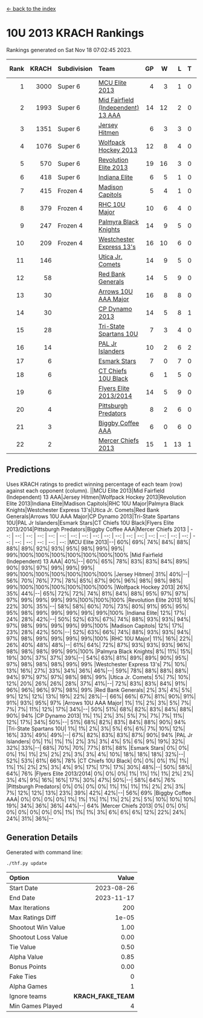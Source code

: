 [<- back to the index](readme.md)
# 10U 2013 KRACH Rankings
Rankings generated on Sat Nov 18 07:02:45 2023.

Rank|KRACH|Subdivision|Team|GP|W|L|T|OTW|OTL|SoS|Exp Wins|Win Diff
---:|---:|:---|:---|---:|---:|---:|---:|---:|---:|---:|---:|---:
1|3000|Super 6|[MCU Elite 2013](https://gamesheetstats.com/seasons/3664/teams/140889/schedule)|4|3|1|0|0|0|972|3.8|-0.0
2|1993|Super 6|[Mid Fairfield (Independent) 13 AAA](https://gamesheetstats.com/seasons/3664/teams/140891/schedule)|14|12|2|0|2|0|413|12.8|-0.0
3|1351|Super 6|[Jersey Hitmen](https://gamesheetstats.com/seasons/3664/teams/140893/schedule)|6|3|3|0|0|1|1610|3.8|-0.0
4|1076|Super 6|[Wolfpack Hockey 2013](https://gamesheetstats.com/seasons/3664/teams/140894/schedule)|12|8|4|0|0|1|876|8.8|-0.0
5|570|Super 6|[Revolution Elite 2013](https://gamesheetstats.com/seasons/3664/teams/140904/schedule)|19|16|3|0|2|0|286|16.8|-0.0
6|418|Super 6|[Indiana Elite](https://gamesheetstats.com/seasons/3664/teams/144358/schedule)|6|5|1|0|0|0|128|5.9|0.0
7|415|Frozen 4|[Madison Capitols](https://gamesheetstats.com/seasons/3664/teams/162460/schedule)|5|4|1|0|1|0|150|4.9|0.0
8|379|Frozen 4|[RHC 10U Major](https://gamesheetstats.com/seasons/3664/teams/140895/schedule)|10|6|4|0|1|1|626|6.8|-0.0
9|247|Frozen 4|[Palmyra Black Knights](https://gamesheetstats.com/seasons/3664/teams/140906/schedule)|14|9|5|0|0|1|351|9.8|-0.0
10|209|Frozen 4|[Westchester Express 13's](https://gamesheetstats.com/seasons/3664/teams/140899/schedule)|16|10|6|0|0|1|315|10.8|-0.0
11|146||[Utica Jr. Comets](https://gamesheetstats.com/seasons/3664/teams/140900/schedule)|14|9|5|0|3|0|123|9.8|-0.0
12|58||[Red Bank Generals](https://gamesheetstats.com/seasons/3664/teams/140896/schedule)|14|5|9|0|0|2|376|5.8|-0.0
13|30||[Arrows 10U AAA Major](https://gamesheetstats.com/seasons/3664/teams/140902/schedule)|16|8|8|0|0|1|100|8.8|-0.0
14|30||[CP Dynamo 2013](https://gamesheetstats.com/seasons/3664/teams/140901/schedule)|14|5|8|1|0|1|382|6.3|-0.0
15|28||[Tri-State Spartans 10U](https://gamesheetstats.com/seasons/3664/teams/144359/schedule)|7|3|4|0|0|1|210|3.9|0.0
16|14||[PAL Jr Islanders](https://gamesheetstats.com/seasons/3664/teams/140903/schedule)|10|2|6|2|1|0|318|3.8|-0.0
17|6||[Esmark Stars](https://gamesheetstats.com/seasons/3664/teams/140905/schedule)|7|0|7|0|0|0|313|0.8|-0.0
18|6||[CT Chiefs 10U Black](https://gamesheetstats.com/seasons/3664/teams/140892/schedule)|6|1|5|0|0|0|48|1.8|-0.0
19|6||[Flyers Elite 2013/2014](https://gamesheetstats.com/seasons/3664/teams/140898/schedule)|14|5|9|0|0|0|113|5.8|-0.0
20|4||[Pittsburgh Predators](https://gamesheetstats.com/seasons/3664/teams/140907/schedule)|8|2|6|0|0|0|184|2.8|-0.0
21|3||[Biggby Coffee AAA](https://gamesheetstats.com/seasons/3664/teams/144357/schedule)|6|0|6|0|0|0|191|0.9|0.0
22|2||[Mercer Chiefs 2013](https://gamesheetstats.com/seasons/3664/teams/140897/schedule)|15|1|13|1|0|0|309|2.3|-0.0

## Predictions
Uses KRACH ratings to predict winning percentage of each team (row) against each opponent (column).
||MCU Elite 2013|Mid Fairfield (Independent) 13 AAA|Jersey Hitmen|Wolfpack Hockey 2013|Revolution Elite 2013|Indiana Elite|Madison Capitols|RHC 10U Major|Palmyra Black Knights|Westchester Express 13's|Utica Jr. Comets|Red Bank Generals|Arrows 10U AAA Major|CP Dynamo 2013|Tri-State Spartans 10U|PAL Jr Islanders|Esmark Stars|CT Chiefs 10U Black|Flyers Elite 2013/2014|Pittsburgh Predators|Biggby Coffee AAA|Mercer Chiefs 2013
| --: | --: | --: | --: | --: | --: | --: | --: | --: | --: | --: | --: | --: | --: | --: | --: | --: | --: | --: | --: | --: | --: | --: 
|MCU Elite 2013|--| 60%| 69%| 74%| 84%| 88%| 88%| 89%| 92%| 93%| 95%| 98%| 99%| 99%| 99%|100%|100%|100%|100%|100%|100%|100%
|Mid Fairfield (Independent) 13 AAA| 40%|--| 60%| 65%| 78%| 83%| 83%| 84%| 89%| 90%| 93%| 97%| 99%| 99%| 99%| 99%|100%|100%|100%|100%|100%|100%
|Jersey Hitmen| 31%| 40%|--| 56%| 70%| 76%| 77%| 78%| 85%| 87%| 90%| 96%| 98%| 98%| 98%| 99%|100%|100%|100%|100%|100%|100%
|Wolfpack Hockey 2013| 26%| 35%| 44%|--| 65%| 72%| 72%| 74%| 81%| 84%| 88%| 95%| 97%| 97%| 97%| 99%| 99%| 99%| 99%|100%|100%|100%
|Revolution Elite 2013| 16%| 22%| 30%| 35%|--| 58%| 58%| 60%| 70%| 73%| 80%| 91%| 95%| 95%| 95%| 98%| 99%| 99%| 99%| 99%| 99%|100%
|Indiana Elite| 12%| 17%| 24%| 28%| 42%|--| 50%| 52%| 63%| 67%| 74%| 88%| 93%| 93%| 94%| 97%| 98%| 99%| 99%| 99%| 99%|100%
|Madison Capitols| 12%| 17%| 23%| 28%| 42%| 50%|--| 52%| 63%| 66%| 74%| 88%| 93%| 93%| 94%| 97%| 98%| 99%| 99%| 99%| 99%|100%
|RHC 10U Major| 11%| 16%| 22%| 26%| 40%| 48%| 48%|--| 61%| 64%| 72%| 87%| 93%| 93%| 93%| 96%| 98%| 98%| 98%| 99%| 99%|100%
|Palmyra Black Knights|  8%| 11%| 15%| 19%| 30%| 37%| 37%| 39%|--| 54%| 63%| 81%| 89%| 89%| 90%| 95%| 97%| 98%| 98%| 98%| 99%| 99%
|Westchester Express 13's|  7%| 10%| 13%| 16%| 27%| 33%| 34%| 36%| 46%|--| 59%| 78%| 88%| 88%| 88%| 94%| 97%| 97%| 97%| 98%| 98%| 99%
|Utica Jr. Comets|  5%|  7%| 10%| 12%| 20%| 26%| 26%| 28%| 37%| 41%|--| 72%| 83%| 83%| 84%| 91%| 96%| 96%| 96%| 97%| 98%| 99%
|Red Bank Generals|  2%|  3%|  4%|  5%|  9%| 12%| 12%| 13%| 19%| 22%| 28%|--| 66%| 66%| 67%| 81%| 90%| 91%| 91%| 93%| 95%| 97%
|Arrows 10U AAA Major|  1%|  1%|  2%|  3%|  5%|  7%|  7%|  7%| 11%| 12%| 17%| 34%|--| 50%| 51%| 68%| 82%| 83%| 84%| 88%| 90%| 94%
|CP Dynamo 2013|  1%|  1%|  2%|  3%|  5%|  7%|  7%|  7%| 11%| 12%| 17%| 34%| 50%|--| 51%| 68%| 82%| 83%| 84%| 88%| 90%| 94%
|Tri-State Spartans 10U|  1%|  1%|  2%|  3%|  5%|  6%|  6%|  7%| 10%| 12%| 16%| 33%| 49%| 49%|--| 67%| 82%| 83%| 83%| 87%| 90%| 94%
|PAL Jr Islanders|  0%|  1%|  1%|  1%|  2%|  3%|  3%|  4%|  5%|  6%|  9%| 19%| 32%| 32%| 33%|--| 68%| 70%| 70%| 77%| 81%| 88%
|Esmark Stars|  0%|  0%|  0%|  1%|  1%|  2%|  2%|  2%|  3%|  3%|  4%| 10%| 18%| 18%| 18%| 32%|--| 52%| 53%| 61%| 66%| 78%
|CT Chiefs 10U Black|  0%|  0%|  0%|  1%|  1%|  1%|  1%|  2%|  2%|  3%|  4%|  9%| 17%| 17%| 17%| 30%| 48%|--| 50%| 58%| 64%| 76%
|Flyers Elite 2013/2014|  0%|  0%|  0%|  1%|  1%|  1%|  1%|  2%|  2%|  3%|  4%|  9%| 16%| 16%| 17%| 30%| 47%| 50%|--| 58%| 64%| 76%
|Pittsburgh Predators|  0%|  0%|  0%|  0%|  1%|  1%|  1%|  1%|  2%|  2%|  3%|  7%| 12%| 12%| 13%| 23%| 39%| 42%| 42%|--| 56%| 69%
|Biggby Coffee AAA|  0%|  0%|  0%|  0%|  1%|  1%|  1%|  1%|  1%|  2%|  2%|  5%| 10%| 10%| 10%| 19%| 34%| 36%| 36%| 44%|--| 64%
|Mercer Chiefs 2013|  0%|  0%|  0%|  0%|  0%|  0%|  0%|  0%|  1%|  1%|  1%|  3%|  6%|  6%|  6%| 12%| 22%| 24%| 24%| 31%| 36%|--

## Generation Details

Generated with command line:
```
./thf.py update
```

| Option | Value |
| :----- | ----: |
| Start Date | 2023-08-26 |
| End Date | 2023-11-17 |
| Max Iterations | 200 |
| Max Ratings Diff | 1e-05 |
| Shootout Win Value | 1.00 |
| Shootout Loss Value | 0.00 |
| Tie Value | 0.50 |
| Alpha Value | 0.85 |
| Bonus Points | 0.00 |
| Fake Ties | 0 |
| Alpha Games | 1 |
| Ignore teams | __KRACH_FAKE_TEAM__ |
| Min Games Played | 4 |

